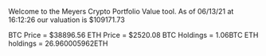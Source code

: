 Welcome to the Meyers Crypto Portfolio Value tool. 
As of 06/13/21 at 16:12:26 our valuation is $109171.73 

BTC Price = $38896.56
 ETH Price = $2520.08
BTC Holdings = 1.06BTC
 ETH holdings = 26.960005962ETH 
